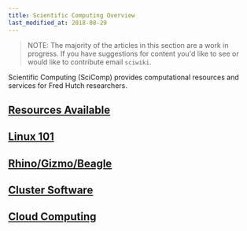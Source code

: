```yaml
---
title: Scientific Computing Overview
last_modified_at: 2018-08-29
---
```

>NOTE: The majority of the articles in this section are a work in progress. If you have suggestions for content you'd like to see or would like to contribute email `sciwiki`.

Scientific Computing (SciComp) provides computational resources and services for Fred Hutch researchers.

## [Resources Available](/computing/resource_overview/)

## [Linux 101](/computing/linux_linux101/)

## [Rhino/Gizmo/Beagle](/computing/cluster_rhinoGizmo/)

## [Cluster Software](/computing/cluster_software/)

## [Cloud Computing](/computing/cluster_cloudCompute/)
